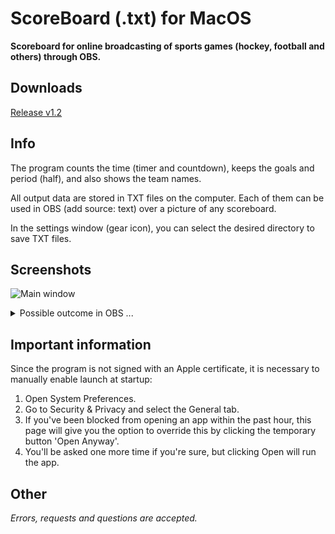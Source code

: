 # ScoreBoard (.txt) for MacOS
**Scoreboard for online broadcasting of sports games (hockey, football and others) through OBS.**

## Downloads
[Release v1.2](https://github.com/kopsap4ik/ScoreBoard/releases/tag/1.2)

## Info
The program counts the time (timer and countdown), keeps the goals and period (half), and also shows the team names.

All output data are stored in TXT files on the computer. Each of them can be used in OBS (add source: text) over a picture of any scoreboard.

In the settings window (gear icon), you can select the desired directory to save TXT files.
## Screenshots

![Main window](https://user-images.githubusercontent.com/61139898/99841110-b6579980-2b7e-11eb-83ad-e3a2118fb7a7.png "ScoreBoard for macOS - Main window")
<details>
<summary>Possible outcome in OBS ...</summary>
  <img src="https://user-images.githubusercontent.com/61139898/91486208-9af92d00-e8b4-11ea-9844-2f80877b539b.jpg" alt="Scoreboard in OBS">
</details>

## Important information
Since the program is not signed with an Apple certificate, it is necessary to manually enable launch at startup:
1. Open System Preferences.
2. Go to Security & Privacy and select the General tab.
3. If you've been blocked from opening an app within the past hour, this page will give you the option to override this by clicking the temporary button 'Open Anyway'.
4. You'll be asked one more time if you're sure, but clicking Open will run the app.

## Other
*Errors, requests and questions are accepted.*
